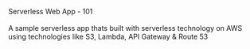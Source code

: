 Serverless Web App - 101<br />
<br/>
A sample serverless app thats built with serverless technology on AWS using technologies like S3, Lambda, API Gateway & Route 53
